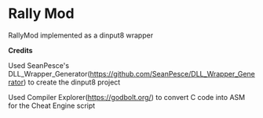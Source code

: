 # Rally Mod
RallyMod implemented as a dinput8 wrapper

**Credits**

Used SeanPesce's DLL_Wrapper_Generator(https://github.com/SeanPesce/DLL_Wrapper_Generator) to create the dinput8 project

Used Compiler Explorer(https://godbolt.org/) to convert C code into ASM for the Cheat Engine script
